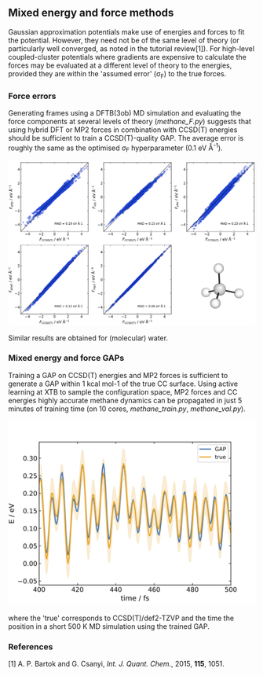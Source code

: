 ## Mixed energy and force methods
Gaussian approximation potentials make use of energies and forces to fit the potential. 
However, they need not be of the same level of theory (or particularly well converged,
as noted in the tutorial review[1]). For high-level coupled-cluster potentials where 
gradients are expensive to calculate the forces may be evaluated at a different level
of theory to the energies, provided they are within the 'assumed error' (σ<sub>F</sub>)
to the true forces.

### Force errors
Generating frames using a DFTB(3ob) MD simulation and evaluating the force components at 
several levels of theory (*methane_F.py*) suggests that using hybrid DFT or MP2 forces in
combination with CCSD(T) energies should be sufficient to train a CCSD(T)-quality GAP. The
average error is roughly the same as the optimised σ<sub>F</sub> hyperparameter (0.1 eV Å<sup>-1</sup>).

<img src="methane_force_comparison_vs_ccsdt.png" width="640">

Similar results are obtained for (molecular) water.

### Mixed energy and force GAPs

Training a GAP on CCSD(T) energies and MP2 forces is sufficient to generate a GAP within
1 kcal mol-1 of the true CC surface. Using active learning at XTB to sample the configuration 
space, MP2 forces and CC energies highly accurate methane dynamics can be propagated in just
5 minutes of training time (on 10 cores, *methane_train.py*, *methane_val.py*).

<img src="methane_energies_vs_time.png" width="640">

where the 'true' corresponds to CCSD(T)/def2-TZVP and the time the position in a short 500 K
MD simulation using the trained GAP.

### References

[1] A. P. Bartok and G. Csanyi, *Int. J. Quant. Chem.*, 2015, **115**, 1051.

